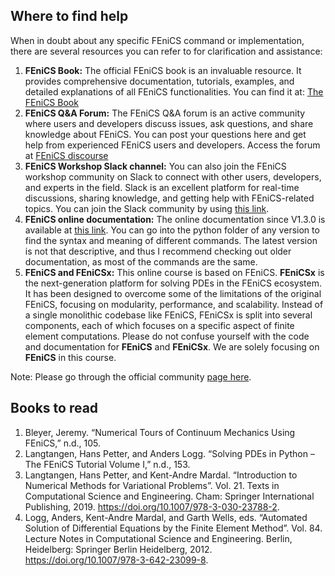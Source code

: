 ## Where to find help

When in doubt about any specific FEniCS command or implementation, there are several resources you can refer to for clarification and assistance:

1. **FEniCS Book:** The official FEniCS book is an invaluable resource. It provides comprehensive documentation, tutorials, examples, and detailed explanations of all FEniCS functionalities. You can find it at: [The FEniCS Book](https://fenicsproject.org/book/)
2. **FEniCS Q&A Forum:** The FEniCS Q&A forum is an active community where users and developers discuss issues, ask questions, and share knowledge about FEniCS. You can post your questions here and get help from experienced FEniCS users and developers. Access the forum at [FEniCS discourse](https://fenicsproject.discourse.group/)
3. **FEniCS Workshop Slack channel:** You can also join the FEniCS workshop community on Slack to connect with other users, developers, and experts in the field. Slack is an excellent platform for real-time discussions, sharing knowledge, and getting help with FEniCS-related topics. You can join the Slack community by using [this link](https://join.slack.com/t/fenicsworkshop/shared_invite/zt-1zqrdlvmr-LziJQ59NdEOBzn7YZf59hg). 
4. **FEniCS online documentation:** The online documentation since V1.3.0 is available at [this link](https://fenicsproject.org/olddocs/dolfin/). You can go into the python folder of any version to find the syntax and meaning of different commands. The latest version is not that descriptive, and thus I recommend checking out older documentation, as most of the commands are the same.
5. **FEniCS and FEniCSx:**  This online course is based on FEniCS. **FEniCSx** is the next-generation platform for solving PDEs in the FEniCS ecosystem. It has been designed to overcome some of the limitations of the original FEniCS, focusing on modularity, performance, and scalability. Instead of a single monolithic codebase like FEniCS, FEniCSx is split into several components, each of which focuses on a specific aspect of finite element computations. Please do not confuse yourself with the code and documentation for **FEniCS** and **FEniCSx**. We are solely focusing on **FEniCS** in this course. 

Note: Please go through the official community [page here](https://fenicsproject.org/community/).

## Books to read
1. Bleyer, Jeremy. “Numerical Tours of Continuum Mechanics Using FEniCS,” n.d., 105.
2. Langtangen, Hans Petter, and Anders Logg. “Solving PDEs in Python – The FEniCS Tutorial Volume I,” n.d., 153.
3. Langtangen, Hans Petter, and Kent-Andre Mardal. “Introduction to Numerical Methods for Variational Problems”. Vol. 21. Texts in Computational Science and Engineering. Cham: Springer International Publishing, 2019. https://doi.org/10.1007/978-3-030-23788-2.
4. Logg, Anders, Kent-Andre Mardal, and Garth Wells, eds. “Automated Solution of Differential Equations by the Finite Element Method”. Vol. 84. Lecture Notes in Computational Science and Engineering. Berlin, Heidelberg: Springer Berlin Heidelberg, 2012. https://doi.org/10.1007/978-3-642-23099-8.